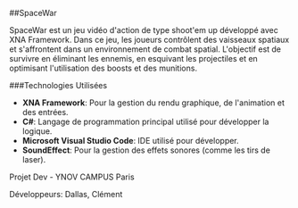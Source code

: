##SpaceWar

SpaceWar est un jeu vidéo d'action de type shoot'em up développé avec XNA Framework. Dans ce jeu, les joueurs contrôlent des vaisseaux spatiaux et s'affrontent dans un environnement de combat spatial. L'objectif est de survivre en éliminant les ennemis, en esquivant les projectiles et en optimisant l'utilisation des boosts et des munitions.

###Technologies Utilisées
- **XNA Framework**: Pour la gestion du rendu graphique, de l'animation et des entrées.
- **C#**: Langage de programmation principal utilisé pour développer la logique.
- **Microsoft Visual Studio Code**: IDE utilisé pour développer.
- **SoundEffect**: Pour la gestion des effets sonores (comme les tirs de laser).

Projet Dev - YNOV CAMPUS Paris

Développeurs: Dallas, Clément